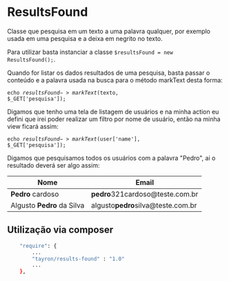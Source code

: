 # ResultsFound
Classe que pesquisa em um texto a uma palavra qualquer, por exemplo usada em uma pesquisa e a deixa em negrito no texto.

Para utilizar basta instanciar a classe <code>$resultsFound = new ResultsFound();</code>.

Quando for listar os dados resultados de uma pesquisa, basta passar o conteúdo e a palavra usada na busca para o método markText desta forma:

<code>echo $resultsFound->markText($texto, $_GET['pesquisa']);</code>

Digamos que tenho uma tela de listagem de usuários e na minha action eu defini que irei poder realizar um filtro por nome de usuário, então na minha view ficará assim:

<code>echo $resultsFound->markText($user['name'], $_GET['pesquisa']);</code>

Digamos que pesquisamos todos os usuários com a palavra "Pedro", ai o resultado deverá ser algo assim:

<table>
<thead>
<tr>
<th>Nome</th>
<th>Email</th>
</tr>
</thead>
<tbody>
<tr>
  <td><strong>Pedro</strong> cardoso</td>
  <td><strong>pedro</strong>321cardoso@teste.com.br</td>
</tr>
<tr>
  <td>Algusto <strong>Pedro</strong> da Silva</td>
  <td>algusto<strong>pedro</strong>silva@teste.com.br</td>
</tr>
</tbody>
</table>


## Utilização via composer

```sh
    "require": {
        ...
        "tayron/results-found" : "1.0"
        ... 
    },    
```
